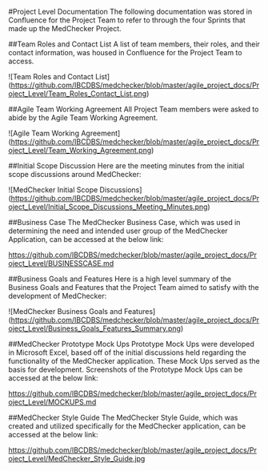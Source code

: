 #Project Level Documentation
The following documentation was stored in Confluence for the Project Team to refer to through the four Sprints that made up the MedChecker Project.

##Team Roles and Contact List
A list of team members, their roles, and their contact information, was housed in Confluence for the Project Team to access.

![Team Roles and Contact List]
(https://github.com/IBCDBS/medchecker/blob/master/agile_project_docs/Project_Level/Team_Roles_Contact_List.png)

##Agile Team Working Agreement
All Project Team members were asked to abide by the Agile Team Working Agreement.

![Agile Team Working Agreement]
(https://github.com/IBCDBS/medchecker/blob/master/agile_project_docs/Project_Level/Team_Working_Agreement.png)

##Initial Scope Discussion
Here are the meeting minutes from the initial scope discussions around MedChecker:

![MedChecker Initial Scope Discussions]
(https://github.com/IBCDBS/medchecker/blob/master/agile_project_docs/Project_Level/Initial_Scope_Discussions_Meeting_Minutes.png)

##Business Case
The MedChecker Business Case, which was used in determining the need and intended user group of the MedChecker Application, can be accessed at the below link:

https://github.com/IBCDBS/medchecker/blob/master/agile_project_docs/Project_Level/BUSINESSCASE.md

##Business Goals and Features
Here is a high level summary of the Business Goals and Features that the Project Team aimed to satisfy with the development of MedChecker:

![MedChecker Business Goals and Features]
(https://github.com/IBCDBS/medchecker/blob/master/agile_project_docs/Project_Level/Business_Goals_Features_Summary.png)

##MedChecker Prototype Mock Ups
Prototype Mock Ups were developed in Microsoft Excel, based off of the initial discussions held regarding the functionality of the MedChecker application. These Mock Ups served as the basis for development. Screenshots of the Prototype Mock Ups can be accessed at the below link:

https://github.com/IBCDBS/medchecker/blob/master/agile_project_docs/Project_Level/MOCKUPS.md

##MedChecker Style Guide
The MedChecker Style Guide, which was created and utilized specifically for the MedChecker application, can be accessed at the below link:

https://github.com/IBCDBS/medchecker/blob/master/agile_project_docs/Project_Level/MedChecker_Style_Guide.jpg